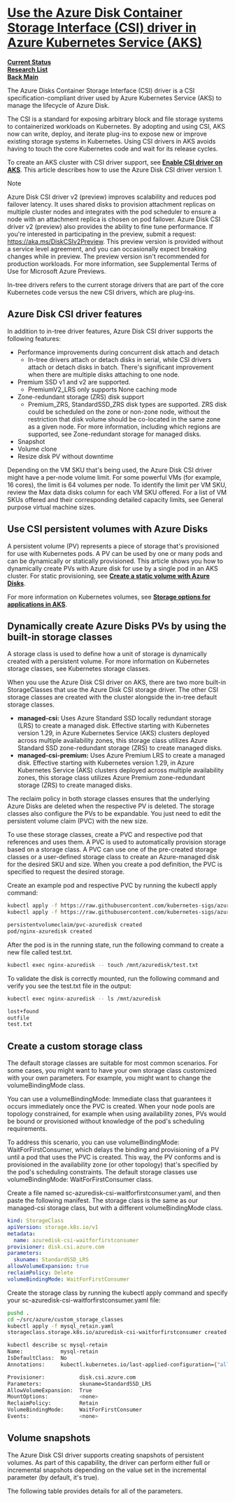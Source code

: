 # **[Use the Azure Disk Container Storage Interface (CSI) driver in Azure Kubernetes Service (AKS)](https://learn.microsoft.com/en-us/azure/aks/azure-disk-csi)**

**[Current Status](../../../../../development/status/weekly/current_status.md)**\
**[Research List](../../../../research_list.md)**\
**[Back Main](../../../../../README.md)**

The Azure Disks Container Storage Interface (CSI) driver is a CSI specification-compliant driver used by Azure Kubernetes Service (AKS) to manage the lifecycle of Azure Disk.

The CSI is a standard for exposing arbitrary block and file storage systems to containerized workloads on Kubernetes. By adopting and using CSI, AKS now can write, deploy, and iterate plug-ins to expose new or improve existing storage systems in Kubernetes. Using CSI drivers in AKS avoids having to touch the core Kubernetes code and wait for its release cycles.

To create an AKS cluster with CSI driver support, see **[Enable CSI driver on AKS](https://learn.microsoft.com/en-us/azure/aks/csi-storage-drivers)**. This article describes how to use the Azure Disk CSI driver version 1.

Note

Azure Disk CSI driver v2 (preview) improves scalability and reduces pod failover latency. It uses shared disks to provision attachment replicas on multiple cluster nodes and integrates with the pod scheduler to ensure a node with an attachment replica is chosen on pod failover. Azure Disk CSI driver v2 (preview) also provides the ability to fine tune performance. If you're interested in participating in the preview, submit a request: <https://aka.ms/DiskCSIv2Preview>. This preview version is provided without a service level agreement, and you can occasionally expect breaking changes while in preview. The preview version isn't recommended for production workloads. For more information, see Supplemental Terms of Use for Microsoft Azure Previews.

In-tree drivers refers to the current storage drivers that are part of the core Kubernetes code versus the new CSI drivers, which are plug-ins.

## Azure Disk CSI driver features

In addition to in-tree driver features, Azure Disk CSI driver supports the following features:

- Performance improvements during concurrent disk attach and detach
  - In-tree drivers attach or detach disks in serial, while CSI drivers attach or detach disks in batch. There's significant improvement when there are multiple disks attaching to one node.
- Premium SSD v1 and v2 are supported.
  - PremiumV2_LRS only supports None caching mode
- Zone-redundant storage (ZRS) disk support
  - Premium_ZRS, StandardSSD_ZRS disk types are supported. ZRS disk could be scheduled on the zone or non-zone node, without the restriction that disk volume should be co-located in the same zone as a given node. For more information, including which regions are supported, see Zone-redundant storage for managed disks.
- Snapshot
- Volume clone
- Resize disk PV without downtime

Depending on the VM SKU that's being used, the Azure Disk CSI driver might have a per-node volume limit. For some powerful VMs (for example, 16 cores), the limit is 64 volumes per node. To identify the limit per VM SKU, review the Max data disks column for each VM SKU offered. For a list of VM SKUs offered and their corresponding detailed capacity limits, see General purpose virtual machine sizes.

## Use CSI persistent volumes with Azure Disks

A persistent volume (PV) represents a piece of storage that's provisioned for use with Kubernetes pods. A PV can be used by one or many pods and can be dynamically or statically provisioned. This article shows you how to dynamically create PVs with Azure disk for use by a single pod in an AKS cluster. For static provisioning, see **[Create a static volume with Azure Disks](https://learn.microsoft.com/en-us/azure/aks/azure-csi-disk-storage-provision#statically-provision-a-volume)**.

For more information on Kubernetes volumes, see **[Storage options for applications in AKS](https://learn.microsoft.com/en-us/azure/aks/concepts-storage)**.

## Dynamically create Azure Disks PVs by using the built-in storage classes

A storage class is used to define how a unit of storage is dynamically created with a persistent volume. For more information on Kubernetes storage classes, see Kubernetes storage classes.

When you use the Azure Disk CSI driver on AKS, there are two more built-in StorageClasses that use the Azure Disk CSI storage driver. The other CSI storage classes are created with the cluster alongside the in-tree default storage classes.

- **managed-csi:** Uses Azure Standard SSD locally redundant storage (LRS) to create a managed disk. Effective starting with Kubernetes version 1.29, in Azure Kubernetes Service (AKS) clusters deployed across multiple availability zones, this storage class utilizes Azure Standard SSD zone-redundant storage (ZRS) to create managed disks.
- **managed-csi-premium:** Uses Azure Premium LRS to create a managed disk. Effective starting with Kubernetes version 1.29, in Azure Kubernetes Service (AKS) clusters deployed across multiple availability zones, this storage class utilizes Azure Premium zone-redundant storage (ZRS) to create managed disks.

The reclaim policy in both storage classes ensures that the underlying Azure Disks are deleted when the respective PV is deleted. The storage classes also configure the PVs to be expandable. You just need to edit the persistent volume claim (PVC) with the new size.

To use these storage classes, create a PVC and respective pod that references and uses them. A PVC is used to automatically provision storage based on a storage class. A PVC can use one of the pre-created storage classes or a user-defined storage class to create an Azure-managed disk for the desired SKU and size. When you create a pod definition, the PVC is specified to request the desired storage.

Create an example pod and respective PVC by running the kubectl apply command:

```bash
kubectl apply -f https://raw.githubusercontent.com/kubernetes-sigs/azuredisk-csi-driver/master/deploy/example/pvc-azuredisk-csi.yaml
kubectl apply -f https://raw.githubusercontent.com/kubernetes-sigs/azuredisk-csi-driver/master/deploy/example/nginx-pod-azuredisk.yaml

persistentvolumeclaim/pvc-azuredisk created
pod/nginx-azuredisk created
```

After the pod is in the running state, run the following command to create a new file called test.txt.

```bash
kubectl exec nginx-azuredisk -- touch /mnt/azuredisk/test.txt
```

To validate the disk is correctly mounted, run the following command and verify you see the test.txt file in the output:

```bash
kubectl exec nginx-azuredisk -- ls /mnt/azuredisk

lost+found
outfile
test.txt
```

## Create a custom storage class

The default storage classes are suitable for most common scenarios. For some cases, you might want to have your own storage class customized with your own parameters. For example, you might want to change the volumeBindingMode class.

You can use a volumeBindingMode: Immediate class that guarantees it occurs immediately once the PVC is created. When your node pools are topology constrained, for example when using availability zones, PVs would be bound or provisioned without knowledge of the pod's scheduling requirements.

To address this scenario, you can use volumeBindingMode: WaitForFirstConsumer, which delays the binding and provisioning of a PV until a pod that uses the PVC is created. This way, the PV conforms and is provisioned in the availability zone (or other topology) that's specified by the pod's scheduling constraints. The default storage classes use volumeBindingMode: WaitForFirstConsumer class.

Create a file named sc-azuredisk-csi-waitforfirstconsumer.yaml, and then paste the following manifest. The storage class is the same as our managed-csi storage class, but with a different volumeBindingMode class.

```yaml
kind: StorageClass
apiVersion: storage.k8s.io/v1
metadata:
  name: azuredisk-csi-waitforfirstconsumer
provisioner: disk.csi.azure.com
parameters:
  skuname: StandardSSD_LRS
allowVolumeExpansion: true
reclaimPolicy: Delete
volumeBindingMode: WaitForFirstConsumer
```

Create the storage class by running the kubectl apply command and specify your sc-azuredisk-csi-waitforfirstconsumer.yaml file:

```bash
pushd .
cd ~/src/azure/custom_storage_classes
kubectl apply -f mysql_retain.yaml
storageclass.storage.k8s.io/azuredisk-csi-waitforfirstconsumer created

kubectl describe sc mysql-retain                            
Name:            mysql-retain
IsDefaultClass:  No
Annotations:     kubectl.kubernetes.io/last-applied-configuration={"allowVolumeExpansion":true,"apiVersion":"storage.k8s.io/v1","kind":"StorageClass","metadata":{"annotations":{},"name":"mysql-retain"},"parameters":{"skuname":"StandardSSD_LRS"},"provisioner":"disk.csi.azure.com","reclaimPolicy":"Retain","volumeBindingMode":"WaitForFirstConsumer"}

Provisioner:           disk.csi.azure.com
Parameters:            skuname=StandardSSD_LRS
AllowVolumeExpansion:  True
MountOptions:          <none>
ReclaimPolicy:         Retain
VolumeBindingMode:     WaitForFirstConsumer
Events:                <none>
```

## Volume snapshots

The Azure Disk CSI driver supports creating snapshots of persistent volumes. As part of this capability, the driver can perform either full or incremental snapshots depending on the value set in the incremental parameter (by default, it's true).

The following table provides details for all of the parameters.

